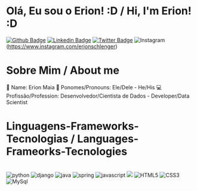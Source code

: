 # Olá, Eu sou o Erion! :D / Hi, I'm Erion! :D

[![Github Badge](https://img.shields.io/badge/-Github-000?style=flat-square&logo=Github&logoColor=white&link=https://github.com/erionmaia)](https://github.com/erionmaia)
[![Linkedin Badge](https://img.shields.io/badge/-LinkedIn-blue?style=flat-square&logo=Linkedin&logoColor=white&link=https://www.linkedin.com/in/erionmaia/)](https://www.linkedin.com/in/erionmaia/)
[![Twitter Badge](https://img.shields.io/badge/-Twitter-1ca0f1?style=flat-square&labelColor=1ca0f1&logo=twitter&logoColor=white&link=https://twitter.com/erionschlenger)](https://twitter.com/erionschlenger)
![Instagram](https://img.shields.io/badge/Instagram-%23E4405F.svg?style=for-the-badge&logo=Instagram&logoColor=white)(https://www.instagram.com/erionschlenger)

##

# Sobre Mim / About me
🧒 Name: Erion Maia
😬 Ponomes/Pronouns: Ele/Dele - He/His
💻 Profissão/Profession: Desenvolvedor/Cientista de Dados - Developer/Data Scientist

# Linguagens-Frameworks-Tecnologias / Languages-Frameorks-Tecnologies
<div style="display: inline_block"></br>
    <img aling=center alt="python" src="https://cdn.jsdelivr.net/gh/devicons/devicon/icons/python/python-original.svg" />
    <img aling=center alt="django" src="https://cdn.jsdelivr.net/gh/devicons/devicon/icons/django/django-plain.svg" />
    <img aling=center alt="java" src="https://cdn.jsdelivr.net/gh/devicons/devicon/icons/java/java-original.svg" />
    <img aling=center alt="spring" src="https://cdn.jsdelivr.net/gh/devicons/devicon/icons/spring/spring-original.svg" />
    <img aling=center alt="javascript" src="https://cdn.jsdelivr.net/gh/devicons/devicon/icons/javascript/javascript-original.svg" />
    <img src="https://cdn.jsdelivr.net/gh/devicons/devicon/icons/go/go-original-wordmark.svg" />
    <img aling=center alt="HTML5" src="https://cdn.jsdelivr.net/gh/devicons/devicon/icons/html5/html5-original.svg" />
    <img aling=center alt="CSS3" src="https://cdn.jsdelivr.net/gh/devicons/devicon/icons/css3/css3-original.svg" /> 
    <img aling=center alt="MySql" src="https://cdn.jsdelivr.net/gh/devicons/devicon/icons/mysql/mysql-original.svg" />
</div>